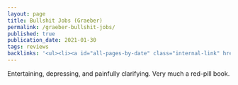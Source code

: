 ```yaml
---
layout: page
title: Bullshit Jobs (Graeber)
permalink: /graeber-bullshit-jobs/
published: true
publication_date: 2021-01-30
tags: reviews
backlinks: '<ul><li><a id="all-pages-by-date" class="internal-link" href="/all-pages-by-date/">All pages by date</a></li><li><a id="books-published-in-2018" class="internal-link" href="/books-published-in-2018/">Published in 2018</a></li><li><a id="books-read-in-2021" class="internal-link" href="/books-read-in-2021/">Read in 2021</a></li><li><a id="books-tag-anthropology" class="internal-link" href="/books-tag-anthropology/">Anthropology</a></li><li><a id="books-tag-economics" class="internal-link" href="/books-tag-economics/">Economics</a></li><li><a id="books-tag-nonfiction" class="internal-link" href="/books-tag-nonfiction/">Nonfiction</a></li><li><a id="graeber-debt" class="internal-link" href="/graeber-debt/">Debt (Graeber)</a></li><li><a id="reviews" class="internal-link" href="/reviews/">Reviews</a></li></ul>'
---
```


Entertaining, depressing, and painfully clarifying. Very much a red-pill book.